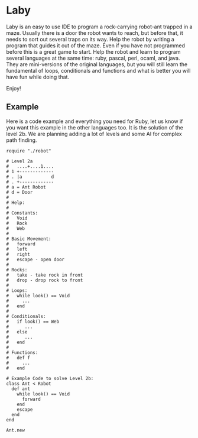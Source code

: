 Laby
====

Laby is an easy to use IDE to program a rock-carrying robot-ant trapped in a
maze. Usually there is a door the robot wants to reach, but before that, it
needs to sort out several traps on its way. Help the robot by writing a
program that guides it out of the maze. Even if you have not programmed
before this is a great game to start. Help the robot and learn to
program several languages at the same time: ruby, pascal, perl,
ocaml, and java. They are mini-versions of the original languages, but you
will still learn the fundamental of loops, conditionals and functions and what is
better you will have fun while doing that.

Enjoy!

Example
-------

Here is a code example and everything you need for Ruby, let us know if
you want this example in the other languages too. It is the solution of
the level 2b. We are planning adding a lot of levels and some AI for 
complex path finding.


	require "./robot"

	# Level 2a
	#   ....+....1....
	# 1 +-------------
	# . |a           d
	# . +-------------
	# a = Ant Robot
	# d = Door
	#
	# Help:
	#
	# Constants:
	#   Void
	#   Rock
	#   Web
	#
	# Basic Movement:
	#   forward
	#   left
	#   right
	#   escape - open door
	#
	# Rocks:
	#   take - take rock in front
	#   drop - drop rock to front
	#
	# Loops:
	#   while look() == Void
	#     ...
	#   end
	#
	# Conditionals:
	#   if look() == Web
	#      ...
	#   else
	#      ...
	#   end
	#
	# Functions:
	#   def f
	#     ...
	#   end

	# Example Code to solve Level 2b:
	class Ant < Robot
	  def ant
	    while look() == Void
	      forward
	    end
	    escape
	  end
	end

	Ant.new
